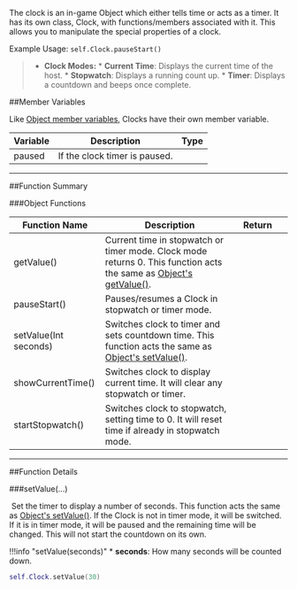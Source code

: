 The clock is an in-game Object which either tells time or acts as a timer. It has its own class, Clock, with functions/members associated with it. This allows you to manipulate the special properties of a clock.

Example Usage: `self.Clock.pauseStart()`

> * **Clock Modes:**
>       * **Current Time**: Displays the current time of the host.
>       * **Stopwatch**: Displays a running count up.
>       * **Timer**: Displays a countdown and beeps once complete.

##Member Variables

Like [Object member variables](/object#member-variables), Clocks have their own member variable.

Variable | Description | Type
-- | -- | :--
<a class="anchor" id="paused"></a>paused | If the clock timer is paused. | [<span class="tag boo"></span>](/types)

---

##Function Summary

###Object Functions

Function Name | Description | Return | &nbsp;
-- | -- | -- | --:
<a class="anchor" id="getvalue"></a>getValue() | Current time in stopwatch or timer mode. Clock mode returns 0. This function acts the same as [Object's getValue()](/object#getvalue). | [<span class="ret int"></span>](/types)
<a class="anchor" id="pausestart"></a>pauseStart() | Pauses/resumes a Clock in stopwatch or timer mode. | [<span class="ret boo"></span>](/types)
setValue(Int seconds) | Switches clock to timer and sets countdown time. This function acts the same as [Object's setValue()](/object#setvalue). | [<span class="ret boo"></span>](/types) | [<span class="i"></span>](#setvalue)
<a class="anchor" id="showcurrenttime"></a>showCurrentTime() | Switches clock to display current time. It will clear any stopwatch or timer. | [<span class="ret boo"></span>](/types)
<a class="anchor" id="startstopwatch"></a>startStopwatch() | Switches clock to stopwatch, setting time to 0. It will reset time if already in stopwatch mode. | [<span class="ret boo"></span>](/types)

---

##Function Details

###setValue(...)

[<span class="ret boo"></span>](/types)&nbsp;Set the timer to display a number of seconds. This function acts the same as [Object's setValue()](/object#setvalue). If the Clock is not in timer mode, it will be switched. If it is in timer mode, it will be paused and the remaining time will be changed. This will not start the countdown on its own.


!!!info "setValue(seconds)"
    * [<span class="tag int"></span>](/types) **seconds**: How many seconds will be counted down.

``` Lua
self.Clock.setValue(30)
```

